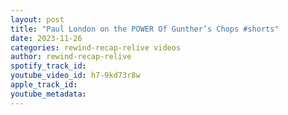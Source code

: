 ```yaml
---
layout: post
title: "Paul London on the POWER Of Gunther’s Chops #shorts"
date: 2023-11-26
categories: rewind-recap-relive videos
author: rewind-recap-relive
spotify_track_id: 
youtube_video_id: h7-9kd73r8w
apple_track_id: 
youtube_metadata: 
---
```

